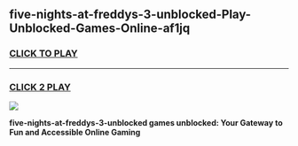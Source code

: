 
## five-nights-at-freddys-3-unblocked-Play-Unblocked-Games-Online-af1jq
<h3>
<a href="https://premium76.site?title=five-nights-at-freddys-3-unblocked&ref=25A">CLICK TO PLAY</a></h3>
<hr>

<h3>
<a href="https://premium76.site?title=five-nights-at-freddys-3-unblocked&ref=25A">CLICK 2 PLAY</a>
  
</h3>

<a href="https://premium76.site?title=five-nights-at-freddys-3-unblocked&ref=25A"><img src="https://clearcache.store/games.png"></a>


**five-nights-at-freddys-3-unblocked games unblocked: Your Gateway to Fun and Accessible Online Gaming**
